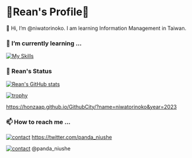 # 🐼Rean's Profile🐼
👋 Hi, I’m @niwatorinoko. I am learning Information Management in Taiwan.

### 🌱 I’m currently learning ...
[![My Skills](https://skillicons.dev/icons?i=html,css,gcp,py,cpp,cs,dotnet,js,nextjs,ruby&perline=10)](https://skillicons.dev)

### 👀 Rean's Status
[![Rean's GitHub stats](https://github-readme-stats.vercel.app/api?username=niwatorinoko)](https://github.com/niwatorinoko/github-readme-stats)

[![trophy](https://github-profile-trophy.vercel.app/?username=niwatorinoko&theme=onedark)](https://github.com/niwatorinoko/github-profile-trophy)

https://honzaap.github.io/GithubCity/?name=niwatorinoko&year=2023

### 📫 How to reach me ...
[![contact](https://skillicons.dev/icons?i=twitter&perline=10)](https://skillicons.dev)
https://twitter.com/panda_niushe

[![contact](https://skillicons.dev/icons?i=discord&perline=10)](https://skillicons.dev)
@panda_niushe


